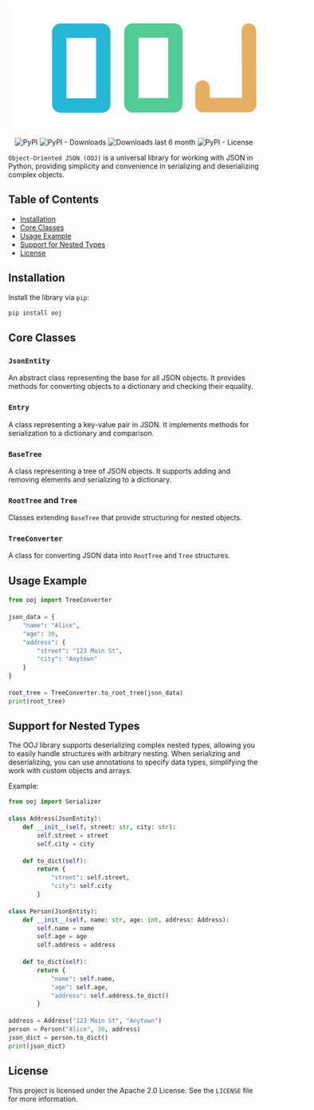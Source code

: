 <div align="center">
    <picture>
        <source media="(prefers-color-scheme: dark)" srcset="./docs/project-logo/OOJ.png">
        <img src="./docs/project-logo/OOJ.png" style="max-width: 600px; height: auto;">
    </picture>

![PyPI](https://img.shields.io/pypi/v/ooj)
![PyPI - Downloads](https://img.shields.io/pypi/dm/ooj?color=green&label=downloads)
![Downloads last 6 month](https://static.pepy.tech/personalized-badge/ooj?period=total&units=international_system&left_color=grey&right_color=green&left_text=downloads%20last%206%20month)
![PyPI - License](https://img.shields.io/badge/license-Apache2.0-blue)
</div>


`Object-Oriented JSON (OOJ)` is a universal library for working with JSON in Python, providing simplicity and convenience in serializing and deserializing complex objects.

## Table of Contents

- [Installation](#installation)
- [Core Classes](#core-classes)
- [Usage Example](#usage-example)
- [Support for Nested Types](#support-for-nested-types)
- [License](#license)

## Installation

Install the library via `pip`:

```bash
pip install ooj
```

## Core Classes

### `JsonEntity`

An abstract class representing the base for all JSON objects. It provides methods for converting objects to a dictionary and checking their equality.

### `Entry`

A class representing a key-value pair in JSON. It implements methods for serialization to a dictionary and comparison.

### `BaseTree`

A class representing a tree of JSON objects. It supports adding and removing elements and serializing to a dictionary.

### `RootTree` and `Tree`

Classes extending `BaseTree` that provide structuring for nested objects.

### `TreeConverter`

A class for converting JSON data into `RootTree` and `Tree` structures.

## Usage Example

```python
from ooj import TreeConverter

json_data = {
    "name": "Alice",
    "age": 30,
    "address": {
        "street": "123 Main St",
        "city": "Anytown"
    }
}

root_tree = TreeConverter.to_root_tree(json_data)
print(root_tree)
```

## Support for Nested Types

The OOJ library supports deserializing complex nested types, allowing you to easily handle structures with arbitrary nesting. When serializing and deserializing, you can use annotations to specify data types, simplifying the work with custom objects and arrays.

Example:

```python
from ooj import Serializer

class Address(JsonEntity):
    def __init__(self, street: str, city: str):
        self.street = street
        self.city = city

    def to_dict(self):
        return {
            "street": self.street,
            "city": self.city
        }

class Person(JsonEntity):
    def __init__(self, name: str, age: int, address: Address):
        self.name = name
        self.age = age
        self.address = address

    def to_dict(self):
        return {
            "name": self.name,
            "age": self.age,
            "address": self.address.to_dict()
        }

address = Address("123 Main St", "Anytown")
person = Person("Alice", 30, address)
json_dict = person.to_dict()
print(json_dict)
```

## License

This project is licensed under the Apache 2.0 License. See the `LICENSE` file for more information.